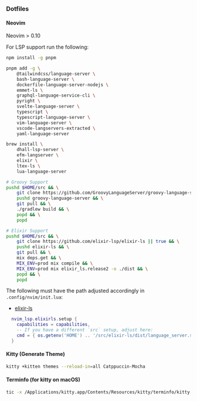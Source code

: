 ### Dotfiles

#### Neovim

Neovim > 0.10

For LSP support run the following:

```bash
npm install -g pnpm

pnpm add -g \
    @tailwindcss/language-server \
    bash-language-server \
    dockerfile-language-server-nodejs \
    emmet-ls \
    graphql-language-service-cli \
    pyright \
    svelte-language-server \
    typescript \
    typescript-language-server \
    vim-language-server \
    vscode-langservers-extracted \
    yaml-language-server

brew install \
    dhall-lsp-server \
    efm-langserver \
    elixir \
    ltex-ls \
    lua-language-server

# Groovy Support
pushd $HOME/src && \
    git clone https://github.com/GroovyLanguageServer/groovy-language-server || true && \
    pushd groovy-language-server && \
    git pull && \
    ./gradlew build && \
    popd && \
    popd

# Elixir Support
pushd $HOME/src && \
    git clone https://github.com/elixir-lsp/elixir-ls || true && \
    pushd elixir-ls && \
    git pull && \
    mix deps.get && \
    MIX_ENV=prod mix compile && \
    MIX_ENV=prod mix elixir_ls.release2 -o ./dist && \
    popd && \
    popd
```

The following must have the path adjusted accordingly in `.config/nvim/init.lua`:

- [elixir-ls](https://github.com/elixir-lsp/elixir-ls)

```lua
  nvim_lsp.elixirls.setup {
    capabilities = capabilities,
    -- If you have a different `src` setup, adjust here:
    cmd = { os.getenv('HOME') .. '/src/elixir-ls/dist/language_server.sh' }
  }
```

#### Kitty (Generate Theme)

```bash
kitty +kitten themes --reload-in=all Catppuccin-Mocha
```

#### Terminfo (for kitty on macOS)

```bash
tic -x /Applications/kitty.app/Contents/Resources/kitty/terminfo/kitty.terminfo
```
